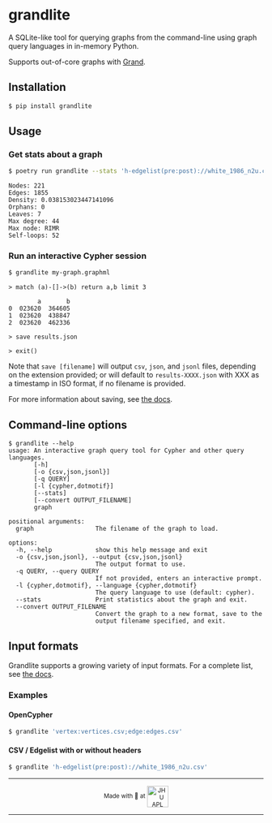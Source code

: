 # grandlite

A SQLite-like tool for querying graphs from the command-line using graph query languages in in-memory Python.

Supports out-of-core graphs with [Grand](https://github.com/aplbrain/grand).

## Installation

```bash
$ pip install grandlite
```

## Usage

### Get stats about a graph

```bash
$ poetry run grandlite --stats 'h-edgelist(pre:post)://white_1986_n2u.csv'
```

```
Nodes: 221
Edges: 1855
Density: 0.038153023447141096
Orphans: 0
Leaves: 7
Max degree: 44
Max node: RIMR
Self-loops: 52
```

### Run an interactive Cypher session

```bash
$ grandlite my-graph.graphml
```

```cypher
> match (a)-[]->(b) return a,b limit 3

        a       b
0  023620  364605
1  023620  438847
2  023620  462336

> save results.json

> exit()
```

Note that `save [filename]` will output `csv`, `json`, and `jsonl` files, depending on the extension provided; or will default to `results-XXXX.json` with XXX as a timestamp in ISO format, if no filename is provided.

For more information about saving, see [the docs](./docs/Saving.md).

## Command-line options

```
$ grandlite --help
usage: An interactive graph query tool for Cypher and other query languages.
       [-h]
       [-o {csv,json,jsonl}]
       [-q QUERY]
       [-l {cypher,dotmotif}]
       [--stats]
       [--convert OUTPUT_FILENAME]
       graph

positional arguments:
  graph                 The filename of the graph to load.

options:
  -h, --help            show this help message and exit
  -o {csv,json,jsonl}, --output {csv,json,jsonl}
                        The output format to use.
  -q QUERY, --query QUERY
                        If not provided, enters an interactive prompt.
  -l {cypher,dotmotif}, --language {cypher,dotmotif}
                        The query language to use (default: cypher).
  --stats               Print statistics about the graph and exit.
  --convert OUTPUT_FILENAME
                        Convert the graph to a new format, save to the
                        output filename specified, and exit.
```

## Input formats

Grandlite supports a growing variety of input formats. For a complete list, see [the docs](./docs/Input-Formats.d).

### Examples

#### OpenCypher

```bash
$ grandlite 'vertex:vertices.csv;edge:edges.csv'
```

#### CSV / Edgelist with or without headers

```bash
$ grandlite 'h-edgelist(pre:post)://white_1986_n2u.csv'
```

---

<p align='center'><small>Made with 💙 at <a href='http://www.jhuapl.edu/'><img alt='JHU APL' align='center' src='https://user-images.githubusercontent.com/693511/62956859-a967ca00-bdc1-11e9-998e-3888e8a24e86.png' height='42px'></a></small></p>

---
